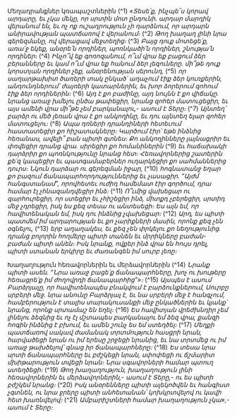 
Մեղադրանքներ կռապաշտներին
(^1) _«Տեսե՛ք, ինչպե՜ս կորավ արդարը, եւ չկա մեկը, որ սրտին մոտ ընդունի.
արդար մարդիկ վերանում են,
եւ ոչ ոք ուշադրություն չի դարձնում,
որ արդարն անիրավության պատճառով է վերանում։_
(^2) _Թող խաղաղ լինի նրա գերեզմանը,
ով վերացավ մեջտեղից։_
(^3) _Բայց դուք մոտեցե՛ք, առա՛ջ եկեք,
անօրե՛ն որդիներ,
պոռնկածի՛ն որդիներ, շնությա՛ն որդիներ։_
(^4) _Ինչո՞վ եք գոռոզանում,
ո՞ւմ վրա եք բացում ձեր բերանները
եւ կամ ո՞ւմ վրա եք հանում ձեր լեզուները.
մի՞թե դուք կորստյան որդիներ չեք,
անօրենության սերունդ,_
(^5) _որ սաղարթախիտ ծառերի տակ ընկած՝
աղաչում էիք ձեր կուռքերին,
անդունդներում՝ ժայռերի կատարներին, եւ խոր ձորերում
զոհում էիք ձեր որդիներին։_
(^6) _Այդ է քո բաժինը, այդ նույնն է քո վիճակը.
նրանց առաջ խմելու ընծա թափեցիր,
նրանց զոհեր մատուցեցիր,
եւ այս ամենի վրա մի՞թե չեմ բարկանալու,- ասում է Տերը։_
(^7) _Այնտեղ՝ բարձր ու մեծ լեռան վրա է քո անկողինը,
եւ դու այնտեղ ելար զոհեր մատուցելու։_
(^8) _Ապա դռների դրանդիների հետեւում հաստատեցիր քո հիշատակները։
Կարծում էիր՝ եթե ինձնից հեռանաս,
ավելի՞ բան պիտի գտնես։
Քո անկողինները լայնացրիր եւ փռվեցիր դրանց վրա.
սիրեցիր քո հոմանիներին_
(^9) _եւ հաճախակի դարձրիր քո պոռնկությունը նրանց հետ։
Հեռավորներից շատերին քե՛զ կապեցիր
եւ պատգամաբերներ ուղարկեցիր քո սահմաններից դուրս։
Նկուն դարձար ու գերեզման իջար,_
(^10) _հոգնատանջ եղար քո բազում ճանապարհորդություններից
եւ չասացիր. “Այժմ հանգստանամ”,
որովհետեւ ուժիդ համեմատ էիր գործում,
դրա համար էլ չհնազանդվեցիր ինձ։_
(^11) _Ո՞ւմից վախեցար ու զարհուրեցիր,
որ ստեցիր եւ չհիշեցիր ինձ,
միտքդ չբերեցիր, սրտիդ մեջ չդրեցիր,
իսկ ես քեզ տեսա ու անտեսեցի։
Ես այն եմ, որ հավիտենական եմ,
իսկ դու ինձնից չվախեցար։_
(^12) _Արդ, ես պիտի պատմեմ իմ արդարության եւ քո չարիքների մասին,
որոնք քեզ չեն օգնելու,_
(^13) _երբ աղաղակես,
եւ քեզ չեն փրկելու քո նեղությունից.
դրանց բոլորին հողմերը պիտի տանեն
եւ մրրիկները բաժան-բաժան պիտի անեն։
Իսկ նրանք, ովքեր ինձ վրա են հույս դրել,
պիտի ստանան երկիրը եւ ժառանգեն իմ սուրբ լեռը։_


Խաղաղություն հեռավորներին եւ մերձավորներին
(^14) _Նրանք պիտի ասեն.
“Նրա առաջ բացե՛ք ճանապարհները,
խոչ ու խութերը հեռացրե՛ք իմ ժողովրդի ճանապարհից”»։_
(^15) _Այսպես է ասում Բարձրյալը,
որ հավիտենապես բնակվում է բարձունքներում,
Սուրբը սրբերի մեջ.
նրա անունը Բարձրյալ է,
եւ նա սրբերի մեջ է հանգչում,
համբերություն է տալիս տարակուսանքի մեջ ընկածներին
եւ կյանք՝ նրանց, որոնք սրտամաշ են եղել։_
(^16) _Ես հավիտյան վրեժխնդիր չեմ լինելու ձեզնից
եւ ոչ էլ մշտապես բարկանալու եմ ձեզ վրա,
քանզի հոգին ինձնից է բխում,
եւ ամեն շունչ ես եմ ստեղծել։_
(^17) _Մեղքի պատճառով սակավ ժամանակ տրտմություն հասցրի նրան,
հարվածեցի նրան ու իմ երեսը շրջեցի նրանից,
եւ նա տրտմեց ու իմ առաջ թախծելով՝ գնաց իր ճանապարհները։_
(^18) _Ես տեսա նրա սրտի ճանապարհները եւ բժշկեցի նրան,
սփոփեցի ու ճշմարիտ մխիթարություն տվեցի նրան։
Նրա սգավորների համար պտուղ ստեղծեցի։_
(^19) _Թող խաղաղություն, խաղաղություն լինի
հեռավորներին եւ մերձավորներին,- ասում է Տերը,-
ու ես պիտի բժշկեմ նրանց։_
(^20) _Իսկ անօրենները պիտի ալեկոծվեն եւ հանգիստ չգտնեն,
ու նրա ջրերը պիտի անհետանան՝ կոխկրտվելով ու կավի հետ խառնվելով։_
(^21) _Ամբարիշտների համար խաղաղություն չկա»,-
ասում է Տերը։_
